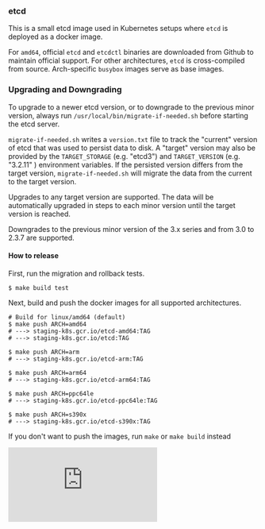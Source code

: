 ### etcd

This is a small etcd image used in Kubernetes setups where `etcd` is deployed as a docker image.

For `amd64`, official `etcd` and `etcdctl` binaries are downloaded from Github to maintain official support.
For other architectures, `etcd` is cross-compiled from source. Arch-specific `busybox` images serve as base images.

### Upgrading and Downgrading

To upgrade to a newer etcd version, or to downgrade to the previous minor
version, always run `/usr/local/bin/migrate-if-needed.sh` before starting the
etcd server.

`migrate-if-needed.sh` writes a `version.txt` file to track the "current" version
of etcd that was used to persist data to disk. A "target" version may also be provided
by the `TARGET_STORAGE` (e.g. "etcd3") and `TARGET_VERSION` (e.g. "3.2.11" )
environment variables. If the persisted version differs from the target version,
`migrate-if-needed.sh` will migrate the data from the current to the target
version.

Upgrades to any target version are supported. The data will be automatically upgraded
in steps to each minor version until the target version is reached.

Downgrades to the previous minor version of the 3.x series and from 3.0 to 2.3.7 are supported.

#### How to release

First, run the migration and rollback tests.

```console
$ make build test
```

Next, build and push the docker images for all supported architectures.

```console
# Build for linux/amd64 (default)
$ make push ARCH=amd64
# ---> staging-k8s.gcr.io/etcd-amd64:TAG
# ---> staging-k8s.gcr.io/etcd:TAG

$ make push ARCH=arm
# ---> staging-k8s.gcr.io/etcd-arm:TAG

$ make push ARCH=arm64
# ---> staging-k8s.gcr.io/etcd-arm64:TAG

$ make push ARCH=ppc64le
# ---> staging-k8s.gcr.io/etcd-ppc64le:TAG

$ make push ARCH=s390x
# ---> staging-k8s.gcr.io/etcd-s390x:TAG
```

If you don't want to push the images, run `make` or `make build` instead


[![Analytics](https://kubernetes-site.appspot.com/UA-36037335-10/GitHub/cluster/images/etcd/README.md?pixel)]()
